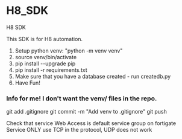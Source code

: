 # H8_SDK
H8 SDK

This SDK is for H8 automation. 

1. Setup python venv: "python -m venv venv"
2. source venv/bin/activate
3. pip install --upgrade pip
4. pip install -r requirements.txt
5. Make sure that you have a database created - run createdb.py 
6. Have Fun!

### Info for me! I don't want the venv/ files in the repo.
git add .gitignore
git commit -m "Add venv to .gitignore"
git push

Check that service Web Access is default service group on fortigate
Service ONLY use TCP in the protocol, UDP does not work
